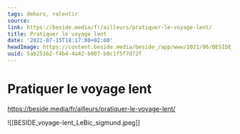 ```yaml
---
tags: dehors, ralentir
source:
link: https://beside.media/fr/ailleurs/pratiquer-le-voyage-lent/
title: Pratiquer le voyage lent
date: '2021-07-15T18:17:00+02:00'
headImage: https://content.beside.media/beside_/app/www/2021/06/BESIDE_voyage_lent_facebook.jpg
uuid: 5ab25162-f4b4-4a42-b007-b0c1f5f7d72f
---
```


# Pratiquer le voyage lent
https://beside.media/fr/ailleurs/pratiquer-le-voyage-lent/

![[BESIDE_voyage-lent_LeBic_sigmund.jpeg]]
